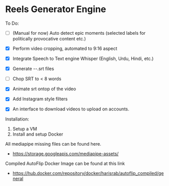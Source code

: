 # Reels Generator Engine

To Do:

- [ ] (Manual for now) Auto detect epic moments (selected labels for politically provocative content etc.)
- [x] Perform video cropping, automated to 9:16 aspect
- [x] Integrate Speech to Text engine Whisper (English, Urdu, Hindi, etc.)
- [x] Generate --.srt files
- [ ] Chop SRT to < 8 words
- [x] Animate srt ontop of the video
- [x] Add Instagram style filters
- [x] An interface to download videos to upload on accounts.


Installation:

1. Setup a VM
2. Install and setup Docker



All mediapipe missing files can be found here.
- https://storage.googleapis.com/mediapipe-assets/

Compiled AutoFlip Docker Image can be found at this link
- https://hub.docker.com/repository/docker/harisrab/autoflip_compiled/general
